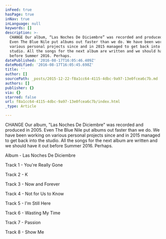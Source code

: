 ```yaml
---
inFeed: true
hasPage: true
inNav: true
inLanguage: null
keywords: []
description: >-
  CHANGE Our album, “Las Noches De Diciembre” was recorded and produced in 2005.
  Even The Blue Nile put albums out faster than we do. We have been working on
  various personal projects since and in 2015 managed to get back into the
  studio. All the songs for the next album are written and we should have it out
  before Summer 2016. Perhaps.
datePublished: '2016-08-17T16:05:46.409Z'
dateModified: '2016-08-17T16:05:45.698Z'
title: ''
author: []
sourcePath: _posts/2015-12-22-f8a1cc64-4115-4dbc-9a97-13e0fcea6c7b.md
authors: []
publisher: {}
via: {}
starred: false
url: f8a1cc64-4115-4dbc-9a97-13e0fcea6c7b/index.html
_type: Article

---
```

CHANGE Our album, "Las Noches De Diciembre" was recorded and produced in 2005\. Even The Blue Nile put albums out faster than we do. We have been working on various personal projects since and in 2015 managed to get back into the studio. All the songs for the next album are written and we should have it out before Summer 2016\. Perhaps.

Album - Las Noches De Diciembre

Track 1 - You're Really Gone

Track 2 - K

Track 3 - Now and Forever

Track 4 - Not for Us to Know

Track 5 - I'm Still Here

Track 6 - Wasting My Time

Track 7 - Passion

Track 8 - Show Me